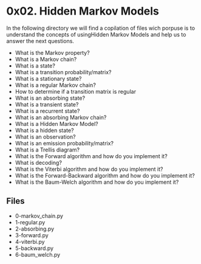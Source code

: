 # 0x02. Hidden Markov Models

In the following directory we will find a copilation of files wich porpuse is to understand the concepts of usingHidden Markov Models and help us to answer the next questions.
-   What is the Markov property?
-   What is a Markov chain?
-   What is a state?
-   What is a transition probability/matrix?
-   What is a stationary state?
-   What is a regular Markov chain?
-   How to determine if a transition matrix is regular
-   What is an absorbing state?
-   What is a transient state?
-   What is a recurrent state?
-   What is an absorbing Markov chain?
-   What is a Hidden Markov Model?
-   What is a hidden state?
-   What is an observation?
-   What is an emission probability/matrix?
-   What is a Trellis diagram?
-   What is the Forward algorithm and how do you implement it?
-   What is decoding?
-   What is the Viterbi algorithm and how do you implement it?
-   What is the Forward-Backward algorithm and how do you implement it?
-   What is the Baum-Welch algorithm and how do you implement it?
## Files
 - 0-markov_chain.py
 - 1-regular.py
 - 2-absorbing.py
 - 3-forward.py
 - 4-viterbi.py
 - 5-backward.py
 - 6-baum_welch.py
 